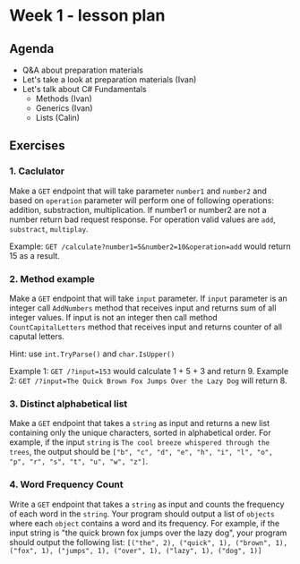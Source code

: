 # Week 1 - lesson plan

## Agenda

- Q&A about preparation materials
- Let's take a look at preparation materials (Ivan)
- Let's talk about C# Fundamentals
  - Methods (Ivan)
  - Generics (Ivan)
  - Lists (Calin)

## Exercises

### 1. Caclulator
Make a `GET` endpoint that will take parameter `number1` and `number2` and based on `operation` parameter will perform one of following operations: addition, substraction, multiplication. If number1 or number2 are not a number return bad request response. For operation valid values are `add`, `substract`, `multiplay`.

Example: `GET /calculate?number1=5&number2=10&operation=add` would return 15 as a result.

### 2. Method example
Make a `GET` endpoint that will take `input` parameter. If `input` parameter is an integer call `AddNumbers` method that receives input and returns sum of all integer values. If input is not an integer then call method `CountCapitalLetters` method that receives input and returns counter of all caputal letters.

Hint: use `int.TryParse()` and `char.IsUpper()`

Example 1: `GET /?input=153` would calculate 1 + 5 + 3 and return 9.
Example 2: `GET /?input=The Quick Brown Fox Jumps Over the Lazy Dog` will return 8.


### 3. Distinct alphabetical list
Make a `GET` endpoint that takes a `string` as input and returns a new list containing only the unique characters, sorted in alphabetical order. For example, if the input `string` is `The cool breeze whispered through the trees`, the output should be `["b", "c", "d", "e", "h", "i", "l", "o", "p", "r", "s", "t", "u", "w", "z"]`.

### 4. Word Frequency Count
Write a `GET` endpoint that takes a `string` as input and counts the frequency of each word in the `string`. 
Your program should output a list of `objects` where each `object` contains a word and its frequency. 
For example, if the input string is "the quick brown fox jumps over the lazy dog", your program should output the following list:
`[("the", 2), ("quick", 1), ("brown", 1), ("fox", 1), ("jumps", 1), ("over", 1), ("lazy", 1), ("dog", 1)]`
